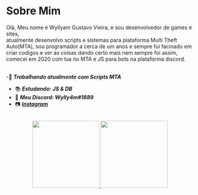 <h1>Sobre Mim</h1>
Olá, Meu nome é Wyllyam Gustavo Vieira, e sou desenvolvedor de games e sites, </br> atualmente desenvolvo scripts e sistemas para plataforma Multi Theft Auto(MTA), sou programador a cerca de um anos e sempre fui facinado em criar codigos e ver as coisas dando certo mais nem sempre foi assim, comecei em 2020 com lua no MTA e JS para bots na plataforma discord. 
<br>
<br>

-🎫 ***Trabalhando atualmente com Scripts MTA*** 
- 📚 ***Estudando: JS & DB*** 
- 📩 ***Meu Discord: Wylly4m#1889***
- 📷 ***<a href="https://www.instagram.com/wyllyam.br/">Instagram</a>***


<br>

<div>

<div align="center">
  <a href="https://github.com/wyllyambr/">
  <img height="180em" src="https://github-readme-stats.vercel.app/api?username=wyllyambr&show_icons=true&theme=dark &include_all_commits=true&count_private=true"/>
  <img height="180em" src="https://github-readme-stats.vercel.app/api/top-langs/?username=wyllyambr&layout=compact&theme=dark "/>
</div>

</div>

<br>
